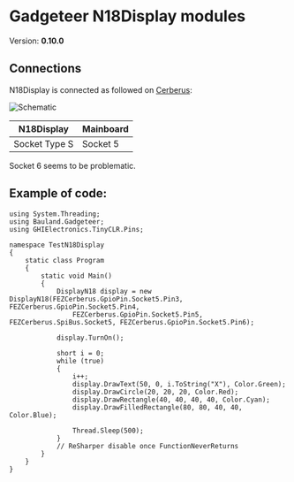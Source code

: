 # Gadgeteer N18Display modules
Version: __0.10.0__

## Connections ##
N18Display is connected as followed on [Cerberus](http://docs.ghielectronics.com/hardware/legacy_products/gadgeteer/fez_cerberus.html):

![Schematic](Gadgeteer-N18Display-Cerberus.jpg)

N18Display    | Mainboard
------------- | ----------
Socket Type S | Socket 5

Socket 6 seems to be problematic.

## Example of code:
```CSharp
using System.Threading;
using Bauland.Gadgeteer;
using GHIElectronics.TinyCLR.Pins;

namespace TestN18Display
{
    static class Program
    {
        static void Main()
        {
            DisplayN18 display = new DisplayN18(FEZCerberus.GpioPin.Socket5.Pin3, FEZCerberus.GpioPin.Socket5.Pin4,
                FEZCerberus.GpioPin.Socket5.Pin5, FEZCerberus.SpiBus.Socket5, FEZCerberus.GpioPin.Socket5.Pin6);

            display.TurnOn();

            short i = 0;
            while (true)
            {
                i++;
                display.DrawText(50, 0, i.ToString("X"), Color.Green);
                display.DrawCircle(20, 20, 20, Color.Red);
                display.DrawRectangle(40, 40, 40, 40, Color.Cyan);
                display.DrawFilledRectangle(80, 80, 40, 40, Color.Blue);

                Thread.Sleep(500);
            }
            // ReSharper disable once FunctionNeverReturns
        }
    }
}
```
